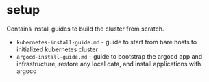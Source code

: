 # setup

Contains install guides to build the cluster from scratch.

- `kubernetes-install-guide.md` - guide to start from bare hosts to initialized kubernetes cluster
- `argocd-install-guide.md` - guide to bootstrap the argocd app and infrastructure, restore any local data, and install applications with argocd
